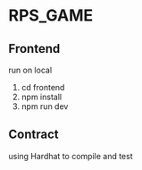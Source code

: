 # RPS_GAME
## Frontend 
run on local
1. cd frontend
2. npm install
3. npm run dev

## Contract
using Hardhat to compile and test
